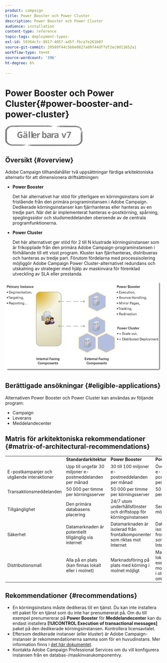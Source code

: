 ```yaml
---
product: campaign
title: Power Booster och Power Cluster
description: Power Booster och Power Cluster
audience: installation
content-type: reference
topic-tags: deployment-types-
exl-id: 59364cfc-9917-4057-ad5f-fbca7e261b07
source-git-commit: 20509f44c5b8e0827a09f44dffdf2ec9d11652a1
workflow-type: tm+mt
source-wordcount: '396'
ht-degree: 6%

---
```


# Power Booster och Power Cluster{#power-booster-and-power-cluster}

![](../../assets/v7-only.svg)

## Översikt {#overview}

Adobe Campaign tillhandahåller två uppsättningar färdiga arkitektoniska alternativ för att dimensionera driftsättningen:

* **Power Booster**

   Det här alternativet har stöd för ytterligare en körningsinstans som är fristående från den primära programinstansen i Adobe Campaign. Dedikerade körningsinstanser kan fjärrhanteras eller hanteras av en tredje part. När det är implementerat hanteras e-postkörning, spårning, speglingssidor och studsmeddelanden oberoende av de centrala programfunktionerna.

* **Power Cluster**

   Det här alternativet ger stöd för 2 till N klustrade körningsinstanser som är frikopplade från den primära Adobe Campaign-programinstansen i förhållande till ett visst program. Kluster kan fjärrhanteras, distribueras och hanteras av tredje part. Förutom fördelarna med processisolering möjliggör Adobe Campaign Power Cluster-alternativet redundans och utskalning av strategier med hjälp av maskinvara för förenklad utveckling av SLA eller prestanda.

![](assets/architectural_options_diagram.png)

## Berättigade ansökningar {#eligible-applications}

Alternativen Power Booster och Power Cluster kan användas av följande program:

* Campaign
* Leverans
* Meddelandecenter

## Matris för arkitektoniska rekommendationer {#matrix-of-architectural-recommendations}

<table> 
 <tbody> 
  <tr> 
   <td> </td> 
   <td> <strong>Standardarkitektur</strong><br /> </td> 
   <td> <strong>Power Booster</strong><br /> </td> 
   <td> <strong>Power Cluster</strong><br /> </td> 
  </tr> 
  <tr> 
   <td> E-postkampanjer och utgående interaktioner<br /> </td> 
   <td> Upp till ungefär 30 miljoner e-postmeddelanden per månad<br /> </td> 
   <td> 30 till 100 miljoner e-postmeddelanden per månad<br /> </td> 
   <td> Över 100 miljoner e-postmeddelanden per månad<br /> </td> 
  </tr> 
  <tr> 
   <td> Transaktionsmeddelanden<br /> </td> 
   <td> 50 000 per timme per körningsserver<br /> </td> 
   <td> 50 000 per timme per körningsserver<br /> </td> 
   <td> 50 000 per timme per körningsserver<br /> </td> 
  </tr> 
  <tr> 
   <td> Tillgänglighet<br /> </td> 
   <td> Den primära databasens placering<br /> </td> 
   <td> 24/7 utom underhållsfönster och driftstopp för körningsinstansen<br /> </td> 
   <td> Service 24/7/365 möjlig<br /> </td> 
  </tr> 
  <tr> 
   <td> Säkerhet<br /> </td> 
   <td> Datamarknaden är potentiellt tillgänglig via internet<br /> </td> 
   <td> Datamarknaden är isolerad från frontalkomponenter som riktas mot Internet<br /> </td> 
   <td> Datamarknaden är isolerad från frontalkomponenter som riktas mot Internet<br /> </td> 
  </tr> 
  <tr> 
   <td> Distributionsmall<br /> </td> 
   <td> Alla på en plats (kan finnas lokalt eller i molnet)<br /> </td> 
   <td> Marknadsföring på plats med körning i molnet möjligt<br /> </td> 
   <td> Marknadsföring lokalt med exekvering i molnet. exekvering i olika geografiska områden<br /> </td> 
  </tr> 
 </tbody> 
</table>

## Rekommendationer {#recommendations}

* En körningsinstans måste dedikeras till en tjänst. Du kan inte installera ett paket för en tjänst som du inte har prenumererat på. Om du till exempel prenumererar på **Power Booster** för **Meddelandecenter** kan du endast installera **[!UICONTROL Execution of transactional messages]** paket på den dedikerade körningsinstansen. Kontrollera licensavtalet.
* Eftersom dedikerade instanser (eller kluster) är Adobe Campaign-instanser är rekommendationerna samma som för en huvudinstans. Mer information finns i [det här dokumentet](../../production/using/foreword.md).
* Kontakta Adobe Campaign Professional Services om du vill konfigurera instansen från en databas-/maskinvarukomponentvy.
